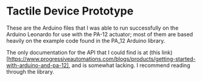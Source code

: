 # Tactile Device Prototype

These are the Arduino files that I was able to run successfully on the Arduino Leonardo for use with the PA-12 actuator; most of them are based heavily on the example code found in the PA_12 Arduino library.

The only documentation for the API that I could find is at (this link)[https://www.progressiveautomations.com/blogs/products/getting-started-with-arduino-and-pa-12], and is somewhat lacking. I recommend reading through the library. 
